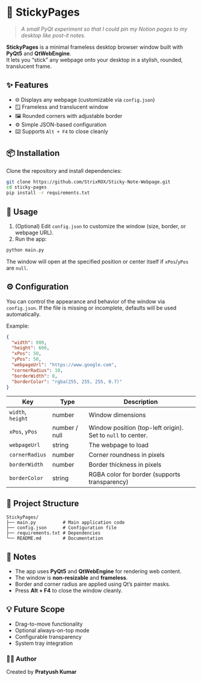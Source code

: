 # 🧩 StickyPages

> _A small PyQt experiment so that I could pin my Notion pages to my desktop like post-it notes._

**StickyPages** is a minimal frameless desktop browser window built with **PyQt5** and **QtWebEngine**.  
It lets you “stick” any webpage onto your desktop in a stylish, rounded, translucent frame.

## ✨ Features

- 🌐 Displays any webpage (customizable via `config.json`)
- 🪟 Frameless and translucent window
- 🖼️ Rounded corners with adjustable border
- ⚙️ Simple JSON-based configuration
- ⌨️ Supports `Alt + F4` to close cleanly

## 📦 Installation

Clone the repository and install dependencies:

```bash
git clone https://github.com/StrixROX/Sticky-Note-Webpage.git
cd sticky-pages
pip install -r requirements.txt
````

## 🚀 Usage

1. (Optional) Edit `config.json` to customize the window (size, border, or webpage URL).
2. Run the app:

```bash
python main.py
```

The window will open at the specified position or center itself if `xPos`/`yPos` are `null`.

## ⚙️ Configuration

You can control the appearance and behavior of the window via `config.json`.
If the file is missing or incomplete, defaults will be used automatically.

Example:

```json
{
  "width": 800,
  "height": 600,
  "xPos": 50,
  "yPos": 50,
  "webpageUrl": "https://www.google.com",
  "cornerRadius": 10,
  "borderWidth": 8,
  "borderColor": "rgba(255, 255, 255, 0.7)"
}
```

| Key               | Type          | Description                                                 |
| ----------------- | ------------- | ----------------------------------------------------------- |
| `width`, `height` | number        | Window dimensions                                           |
| `xPos`, `yPos`    | number / null | Window position (top-left origin). Set to `null` to center. |
| `webpageUrl`      | string        | The webpage to load                                         |
| `cornerRadius`    | number        | Corner roundness in pixels                                  |
| `borderWidth`     | number        | Border thickness in pixels                                  |
| `borderColor`     | string        | RGBA color for border (supports transparency)               |

## 🧩 Project Structure

```
StickyPages/
├── main.py          # Main application code
├── config.json      # Configuration file
├── requirements.txt # Dependencies
└── README.md        # Documentation
```

## 🧠 Notes

* The app uses **PyQt5** and **QtWebEngine** for rendering web content.
* The window is **non-resizable** and **frameless**.
* Border and corner radius are applied using Qt’s painter masks.
* Press **Alt + F4** to close the window cleanly.

## 💡 Future Scope

* Drag-to-move functionality
* Optional always-on-top mode
* Configurable transparency
* System tray integration

### 🧑‍💻 Author

Created by **Pratyush Kumar**
